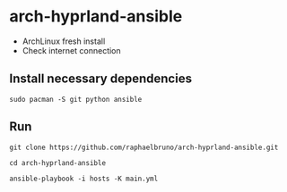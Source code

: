 # arch-hyprland-ansible

- ArchLinux fresh install
- Check internet connection

## Install necessary dependencies

```
sudo pacman -S git python ansible
```

## Run
```
git clone https://github.com/raphaelbruno/arch-hyprland-ansible.git

cd arch-hyprland-ansible

ansible-playbook -i hosts -K main.yml
```
